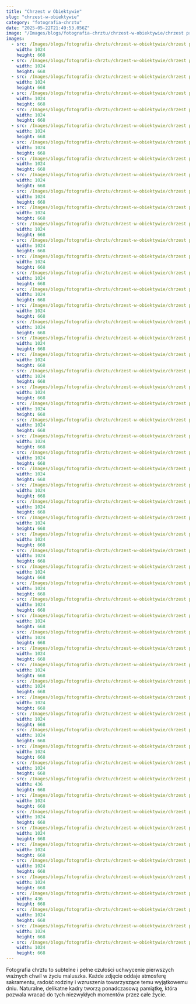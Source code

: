 ```yaml
---
title: "Chrzest w Obiektywie"
slug: "chrzest-w-obiektywie"
category: "fotografia-chrztu"
date: "2025-05-22T21:49:53.056Z"
image: "/Images/blogs/fotografia-chrztu/chrzest-w-obiektywie/chrzest prezentacja_31.webp"
images:
  - src: /Images/blogs/fotografia-chrztu/chrzest-w-obiektywie/chrzest prezentacja_02.webp
    width: 1024
    height: 668
  - src: /Images/blogs/fotografia-chrztu/chrzest-w-obiektywie/chrzest prezentacja_03.webp
    width: 1024
    height: 668
  - src: /Images/blogs/fotografia-chrztu/chrzest-w-obiektywie/chrzest prezentacja_04.webp
    width: 1024
    height: 668
  - src: /Images/blogs/fotografia-chrztu/chrzest-w-obiektywie/chrzest prezentacja_05.webp
    width: 1024
    height: 668
  - src: /Images/blogs/fotografia-chrztu/chrzest-w-obiektywie/chrzest prezentacja_06.webp
    width: 1024
    height: 668
  - src: /Images/blogs/fotografia-chrztu/chrzest-w-obiektywie/chrzest prezentacja_07.webp
    width: 1024
    height: 668
  - src: /Images/blogs/fotografia-chrztu/chrzest-w-obiektywie/chrzest prezentacja_08.webp
    width: 1024
    height: 668
  - src: /Images/blogs/fotografia-chrztu/chrzest-w-obiektywie/chrzest prezentacja_09.webp
    width: 1024
    height: 668
  - src: /Images/blogs/fotografia-chrztu/chrzest-w-obiektywie/chrzest prezentacja_10.webp
    width: 1024
    height: 668
  - src: /Images/blogs/fotografia-chrztu/chrzest-w-obiektywie/chrzest prezentacja_11.webp
    width: 1024
    height: 668
  - src: /Images/blogs/fotografia-chrztu/chrzest-w-obiektywie/chrzest prezentacja_12.webp
    width: 1024
    height: 668
  - src: /Images/blogs/fotografia-chrztu/chrzest-w-obiektywie/chrzest prezentacja_13.webp
    width: 1024
    height: 668
  - src: /Images/blogs/fotografia-chrztu/chrzest-w-obiektywie/chrzest prezentacja_14.webp
    width: 1024
    height: 668
  - src: /Images/blogs/fotografia-chrztu/chrzest-w-obiektywie/chrzest prezentacja_15.webp
    width: 1024
    height: 668
  - src: /Images/blogs/fotografia-chrztu/chrzest-w-obiektywie/chrzest prezentacja_16.webp
    width: 1024
    height: 668
  - src: /Images/blogs/fotografia-chrztu/chrzest-w-obiektywie/chrzest prezentacja_17.webp
    width: 1024
    height: 668
  - src: /Images/blogs/fotografia-chrztu/chrzest-w-obiektywie/chrzest prezentacja_18.webp
    width: 1024
    height: 668
  - src: /Images/blogs/fotografia-chrztu/chrzest-w-obiektywie/chrzest prezentacja_19.webp
    width: 1024
    height: 668
  - src: /Images/blogs/fotografia-chrztu/chrzest-w-obiektywie/chrzest prezentacja_20.webp
    width: 1024
    height: 668
  - src: /Images/blogs/fotografia-chrztu/chrzest-w-obiektywie/chrzest prezentacja_21.webp
    width: 1024
    height: 668
  - src: /Images/blogs/fotografia-chrztu/chrzest-w-obiektywie/chrzest prezentacja_22.webp
    width: 1024
    height: 668
  - src: /Images/blogs/fotografia-chrztu/chrzest-w-obiektywie/chrzest prezentacja_23.webp
    width: 1024
    height: 668
  - src: /Images/blogs/fotografia-chrztu/chrzest-w-obiektywie/chrzest prezentacja_24.webp
    width: 1024
    height: 668
  - src: /Images/blogs/fotografia-chrztu/chrzest-w-obiektywie/chrzest prezentacja_25.webp
    width: 1024
    height: 668
  - src: /Images/blogs/fotografia-chrztu/chrzest-w-obiektywie/chrzest prezentacja_27.webp
    width: 1024
    height: 668
  - src: /Images/blogs/fotografia-chrztu/chrzest-w-obiektywie/chrzest prezentacja_28.webp
    width: 1024
    height: 668
  - src: /Images/blogs/fotografia-chrztu/chrzest-w-obiektywie/chrzest prezentacja_31.webp
    width: 1024
    height: 668
  - src: /Images/blogs/fotografia-chrztu/chrzest-w-obiektywie/chrzest prezentacja_32.webp
    width: 1024
    height: 668
  - src: /Images/blogs/fotografia-chrztu/chrzest-w-obiektywie/chrzest prezentacja_33.webp
    width: 1024
    height: 668
  - src: /Images/blogs/fotografia-chrztu/chrzest-w-obiektywie/chrzest prezentacja_34.webp
    width: 1024
    height: 668
  - src: /Images/blogs/fotografia-chrztu/chrzest-w-obiektywie/chrzest prezentacja_35.webp
    width: 1024
    height: 668
  - src: /Images/blogs/fotografia-chrztu/chrzest-w-obiektywie/chrzest prezentacja_36.webp
    width: 1024
    height: 668
  - src: /Images/blogs/fotografia-chrztu/chrzest-w-obiektywie/chrzest prezentacja_37.webp
    width: 1024
    height: 668
  - src: /Images/blogs/fotografia-chrztu/chrzest-w-obiektywie/chrzest prezentacja_38.webp
    width: 1024
    height: 668
  - src: /Images/blogs/fotografia-chrztu/chrzest-w-obiektywie/chrzest prezentacja_39.webp
    width: 1024
    height: 668
  - src: /Images/blogs/fotografia-chrztu/chrzest-w-obiektywie/chrzest prezentacja_40.webp
    width: 1024
    height: 668
  - src: /Images/blogs/fotografia-chrztu/chrzest-w-obiektywie/chrzest prezentacja_41.webp
    width: 1024
    height: 668
  - src: /Images/blogs/fotografia-chrztu/chrzest-w-obiektywie/chrzest prezentacja_42.webp
    width: 1024
    height: 668
  - src: /Images/blogs/fotografia-chrztu/chrzest-w-obiektywie/chrzest prezentacja_43.webp
    width: 1024
    height: 668
  - src: /Images/blogs/fotografia-chrztu/chrzest-w-obiektywie/chrzest prezentacja_44.webp
    width: 1024
    height: 668
  - src: /Images/blogs/fotografia-chrztu/chrzest-w-obiektywie/chrzest prezentacja_45.webp
    width: 1024
    height: 668
  - src: /Images/blogs/fotografia-chrztu/chrzest-w-obiektywie/chrzest prezentacja_46.webp
    width: 1024
    height: 668
  - src: /Images/blogs/fotografia-chrztu/chrzest-w-obiektywie/chrzest prezentacja_47.webp
    width: 1024
    height: 668
  - src: /Images/blogs/fotografia-chrztu/chrzest-w-obiektywie/chrzest prezentacja_49.webp
    width: 1024
    height: 668
  - src: /Images/blogs/fotografia-chrztu/chrzest-w-obiektywie/chrzest prezentacja_51.webp
    width: 1024
    height: 668
  - src: /Images/blogs/fotografia-chrztu/chrzest-w-obiektywie/chrzest prezentacja_52.webp
    width: 436
    height: 668
  - src: /Images/blogs/fotografia-chrztu/chrzest-w-obiektywie/chrzest prezentacja_53.webp
    width: 1024
    height: 668
  - src: /Images/blogs/fotografia-chrztu/chrzest-w-obiektywie/chrzest prezentacja_54.webp
    width: 1024
    height: 668
  - src: /Images/blogs/fotografia-chrztu/chrzest-w-obiektywie/chrzest prezentacja_55.webp
    width: 1024
    height: 668
  - src: /Images/blogs/fotografia-chrztu/chrzest-w-obiektywie/chrzest prezentacja_56.webp
    width: 1024
    height: 668
  - src: /Images/blogs/fotografia-chrztu/chrzest-w-obiektywie/chrzest prezentacja_58.webp
    width: 1024
    height: 668
  - src: /Images/blogs/fotografia-chrztu/chrzest-w-obiektywie/chrzest prezentacja_59.webp
    width: 1024
    height: 668
  - src: /Images/blogs/fotografia-chrztu/chrzest-w-obiektywie/chrzest prezentacja_60 kopisa.webp
    width: 436
    height: 668
  - src: /Images/blogs/fotografia-chrztu/chrzest-w-obiektywie/chrzest prezentacja_60.webp
    width: 1024
    height: 668
  - src: /Images/blogs/fotografia-chrztu/chrzest-w-obiektywie/chrzest prezentacja_61.webp
    width: 1024
    height: 668
  - src: /Images/blogs/fotografia-chrztu/chrzest-w-obiektywie/chrzest prezentacja_62.webp
    width: 1024
    height: 668
---
```


Fotografia chrztu to subtelne i pełne czułości uchwycenie pierwszych ważnych chwil w życiu maluszka. Każde zdjęcie oddaje atmosferę sakramentu, radość rodziny i wzruszenia towarzyszące temu wyjątkowemu dniu. Naturalne, delikatne kadry tworzą ponadczasową pamiątkę, która pozwala wracać do tych niezwykłych momentów przez całe życie.
